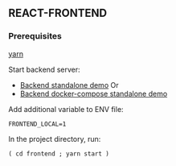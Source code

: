## REACT-FRONTEND

### Prerequisites

[yarn](https://classic.yarnpkg.com/en/docs/install/#debian-stable)

Start backend server:
* [Backend standalone demo](../backend/StandAloneDemo.md)
Or
* [Backend docker-compose standalone demo](../backend/StandAloneDemoDC.md)

Add additional variable to ENV file:

`FRONTEND_LOCAL=1`

In the project directory, run:

`( cd frontend ; yarn start )`
